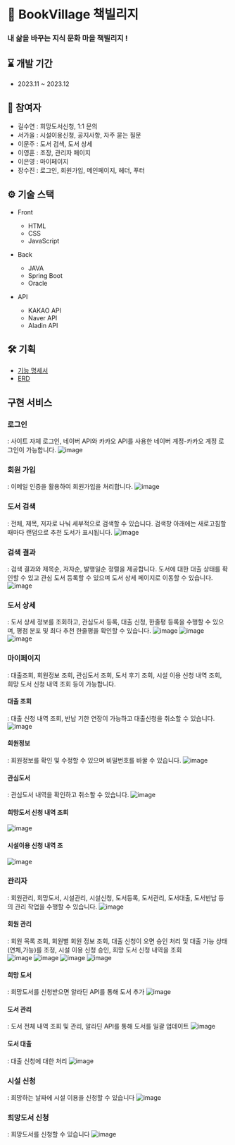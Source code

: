 # 📖 BookVillage 책빌리지
### 내 삶을 바꾸는 지식 문화 마을 책빌리지 !

## ⌛ 개발 기간

- 2023.11 ~ 2023.12

## 👥 참여자
- 길수연 : 희망도서신청, 1:1 문의
- 서가을 : 시설이용신청, 공지사항, 자주 묻는 질문
- 이문주 : 도서 검색, 도서 상세
- 이영훈 : 조장, 관리자 페이지 
- 이은영 : 마이페이지
- 장수진 : 로그인, 회원가입, 메인페이지, 헤더, 푸터


## ⚙️ 기술 스택

- Front

  - HTML
  - CSS
  - JavaScript

- Back

  - JAVA
  - Spring Boot
  - Oracle

- API
  - KAKAO API
  - Naver API
  - Aladin API

## 🛠 기획
- [기능 명세서]()
- [ERD]()

## 구현 서비스
### 로그인 
: 사이트 자체 로그인, 네이버 API와 카카오 API를 사용한 네이버 계정-카카오 계정 로그인이 가능합니다.
  ![image](https://github.com/dldudgns95/bookvillage/assets/93424265/1e5dc864-92ec-41f4-af93-6087ca15f89a)
  
### 회원 가입
: 이메일 인증을 활용하여 회원가입을 처리합니다.
  ![image](https://github.com/dldudgns95/bookvillage/assets/93424265/d49d9c8c-168a-49c6-a413-c5e17dc84f90)

### 도서 검색 
: 전체, 제목, 저자로 나눠 세부적으로 검색할 수 있습니다. 검색창 아래에는 새로고침할 때마다 랜덤으로 추천 도서가 표시됩니다.
  ![image](https://github.com/dldudgns95/bookvillage/assets/93424265/f7929752-b686-47ae-95ba-b12a82023509)

### 검색 결과 
: 검색 결과와 제목순, 저자순, 발행일순 정렬을 제공합니다. 도서에 대한 대출 상태를 확인할 수 있고 관심 도서 등록할 수 있으며 도서 상세 페이지로 이동할 수 있습니다.
  ![image](https://github.com/dldudgns95/bookvillage/assets/93424265/d7b7baec-edc7-48b2-81d3-fdb057ff8a99)

### 도서 상세 
: 도서 상세 정보를 조회하고, 관심도서 등록, 대출 신청, 한줄평 등록을 수행할 수 있으며, 평점 분포 및 최다 추천 한줄평을 확인할 수 있습니다.
  ![image](https://github.com/dldudgns95/bookvillage/assets/93424265/3c7a0557-dc10-4217-b370-3456dfaa8ff4)
  ![image](https://github.com/dldudgns95/bookvillage/assets/93424265/3cc0c26c-9ece-4c3e-8094-0e48a097ea8e)
  ![image](https://github.com/dldudgns95/bookvillage/assets/93424265/ab6717e6-1698-4e88-9d10-3aef73c2afb7)

### 마이페이지
: 대출조회, 회원정보 조회, 관심도서 조회, 도서 후기 조회, 시설 이용 신청 내역 조회, 희망 도서 신청 내역 조회 등이 가능합니다.
#### 대출 조회
: 대출 신청 내역 조회, 반납 기한 연장이 가능하고 대출신청을 취소할 수 있습니다.
![image](https://github.com/dldudgns95/bookvillage/assets/93424265/a8a5ac34-0a4f-4594-81ec-0a97cfb8e7ad)

#### 회원정보
: 회원정보를 확인 및 수정할 수 있으며 비밀번호를 바꿀 수 있습니다.
![image](https://github.com/dldudgns95/bookvillage/assets/93424265/47bcb5b3-b23e-42bd-9684-c7e2e4052095)

#### 관심도서
: 관심도서 내역을 확인하고 취소할 수 있습니다.
![image](https://github.com/dldudgns95/bookvillage/assets/93424265/2345ceb2-5f2d-4d63-bdb1-69f654df9ebc)

#### 희망도서 신청 내역 조회
![image](https://github.com/dldudgns95/bookvillage/assets/93424265/bb528b34-1ada-4bd8-9a72-ed8a1dd4135f)
#### 시설이용 신청 내역 조
![image](https://github.com/dldudgns95/bookvillage/assets/93424265/cb716a0b-c3b1-4884-af12-39c0c5f23cd5)


### 관리자
: 회원관리, 희망도서, 시설관리, 시설신청, 도서등록, 도서관리, 도서대출, 도서반납 등의 관리 작업을 수행할 수 있습니다.
![image](https://github.com/dldudgns95/bookvillage/assets/93424265/8bbbfdce-cdb2-4171-ba0b-5d759e3368cd)

#### 회원 관리
: 회원 목록 조회, 회원별 회원 정보 조회, 대출 신청이 오면 승인 처리 및 대출 가능 상태(연체,가능)를 조정, 시설 이용 신청 승인, 희망 도서 신청 내역을 조회  
![image](https://github.com/dldudgns95/bookvillage/assets/93424265/d90cec0b-88f6-46ad-9cdf-6719ec108af9)
![image](https://github.com/dldudgns95/bookvillage/assets/93424265/ce254ead-9211-4e4d-8268-fb609283d240)
![image](https://github.com/dldudgns95/bookvillage/assets/93424265/a05ccfdf-1668-4d2f-a386-b12f443d57c4)
![image](https://github.com/dldudgns95/bookvillage/assets/93424265/fdad4541-b38e-46be-9423-c5b5ccc433f8)

#### 희망 도서
: 희망도서를 신청받으면 알라딘 API를 통해 도서 추가
![image](https://github.com/dldudgns95/bookvillage/assets/93424265/e4e93d78-917f-4458-8c76-90cf77e5e7f4)

#### 도서 관리
: 도서 전체 내역 조회 및 관리, 알라딘 API를 통해 도서를 일괄 업데이트
![image](https://github.com/dldudgns95/bookvillage/assets/93424265/439df0bb-1ad3-4e32-ab06-20da80a0ed54)

#### 도서 대출
: 대출 신청에 대한 처리
![image](https://github.com/dldudgns95/bookvillage/assets/93424265/9a44c95a-a370-4822-a2e9-e9a92f0b7d68)

### 시설 신청
: 희망하는 날짜에 시설 이용을 신청할 수 있습니다
![image](https://github.com/dldudgns95/bookvillage/assets/93424265/e13e165b-2ebc-4b44-a5a5-ef694d6949e2)

### 희망도서 신청
: 희망도서를 신청할 수 있습니다
![image](https://github.com/dldudgns95/bookvillage/assets/93424265/4a1f48cf-24e3-4f86-8445-d338f677e4a7)



